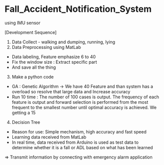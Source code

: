 # Fall_Accident_Notification_System
using IMU sensor

[Development Sequence]
1. Data Collect - walking and dumping, running, lying
2. Data Preprocessing using MatLab 
  - Data labeling, Feature emphasize 6 to 40
  - Fix the window size : Extract specific part
  - And save all the thing
3. Make a python code
  - GA : Genetic Algorithm -> We have 40 Feature and than system has a overload so resolve that large data and Increase accuracy
  - Run 10 time : 
    The number of 100 cases is output. 
    The frequency of each feature is output and forward selection is performed from the most frequent to the smallest number until optimal accuracy is achieved.
    We getting a 15
4. Decision Tree
  - Reason for use: Simple mechanism, high accuracy and fast speed
  - Learning data received from MatLab
  - In real time, data received from Arduino is used as test data to determine whether it is a fall or ADL based on what has been learned

=> Transmit information by connecting with emergency alarm application
